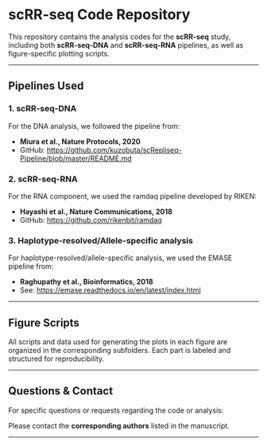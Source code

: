# scRR-seq Code Repository

This repository contains the analysis codes for the **scRR-seq** study, including both **scRR-seq-DNA** and **scRR-seq-RNA** pipelines, as well as figure-specific plotting scripts.

---

## Pipelines Used

### 1. scRR-seq-DNA

For the DNA analysis, we followed the pipeline from:

- **Miura et al., Nature Protocols, 2020**  
- GitHub: https://github.com/kuzobuta/scRepliseq-Pipeline/blob/master/README.md

### 2. scRR-seq-RNA

For the RNA component, we used the ramdaq pipeline developed by RIKEN:

- **Hayashi et al., Nature Communications, 2018**
- GitHub: https://github.com/rikenbit/ramdaq

### 3. Haplotype-resolved/Allele-specific analysis

For haplotype-resolved/allele-specific analysis, we used the EMASE pipeline from:
- **Raghupathy et al., Bioinformatics, 2018**
- See: https://emase.readthedocs.io/en/latest/index.html

---

## Figure Scripts

All scripts and data used for generating the plots in each figure are organized in the corresponding subfolders. Each part is labeled and structured for reproducibility.

---

## Questions & Contact

For specific questions or requests regarding the code or analysis:

Please contact the **corresponding authors** listed in the manuscript.

---
